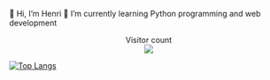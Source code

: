 👋 Hi, I’m Henri
🌱 I’m currently learning Python programming and web development


<p align="center"> 
  Visitor count<br>
  <img src="https://profile-counter.glitch.me/henriits/count.svg" />
</p>
 
[![Top Langs](https://github-readme-stats.vercel.app/api/top-langs/?username=henriits&layout=compact&hide=kvlang)](https://github.com/henriits/github-readme-stats)
